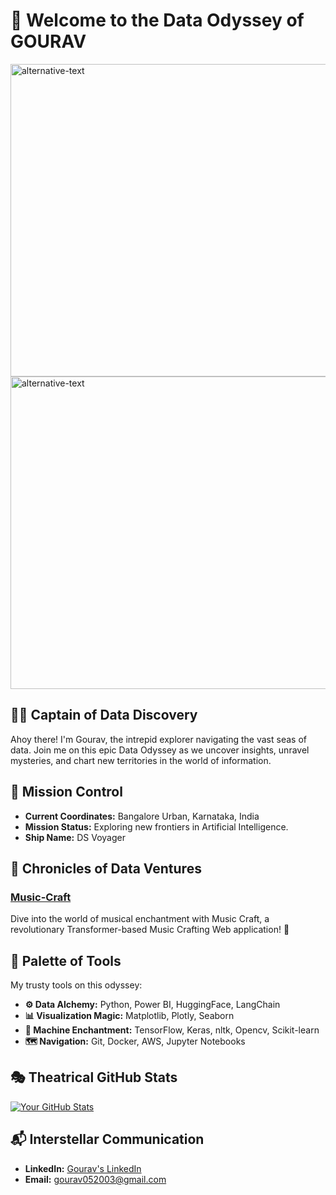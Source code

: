 # 🌌 Welcome to the Data Odyssey of GOURAV

<img src="https://github.com/Gourav052003/Gourav052003/assets/81559597/169c028e-106c-4867-adee-a1a85c2831c2" alt="alternative-text"  height = 500px width = 1000px >
<img src="https://media.giphy.com/media/7c8QeB0VMddFOuu4iR/giphy.gif" alt="alternative-text"  height = 500px width = 1000px >


## 👨‍💻 Captain of Data Discovery

Ahoy there! I'm Gourav, the intrepid explorer navigating the vast seas of data. Join me on this epic Data Odyssey as we uncover insights, unravel mysteries, and chart new territories in the world of information.

## 🚀 Mission Control

- **Current Coordinates:** Bangalore Urban, Karnataka, India
- **Mission Status:** Exploring new frontiers in Artificial Intelligence.
- **Ship Name:** DS Voyager

## 📜 Chronicles of Data Ventures

### [Music-Craft](https://github.com/Gourav052003/Music-Craft)
Dive into the world of musical enchantment with Music Craft, a revolutionary Transformer-based Music Crafting Web application! 🚀

## 🎨 Palette of Tools

My trusty tools on this odyssey:

- **⚙️ Data Alchemy:** Python, Power BI, HuggingFace, LangChain 
- **📊 Visualization Magic:** Matplotlib, Plotly, Seaborn
- **🤖 Machine Enchantment:** TensorFlow, Keras, nltk, Opencv, Scikit-learn
- **🗺️ Navigation:** Git, Docker, AWS, Jupyter Notebooks

## 🎭 Theatrical GitHub Stats

[![Your GitHub Stats](https://github-readme-stats.vercel.app/api?username=Gourav052003&show_icons=true&theme=dracula)](https://github.com/Gourav052003)

## 📬 Interstellar Communication

- **LinkedIn:** [Gourav's LinkedIn](https://www.linkedin.com/in/gourav-380440219/)
- **Email:** [gourav052003@gmail.com](mailto:gourav052003@gmail.com)

